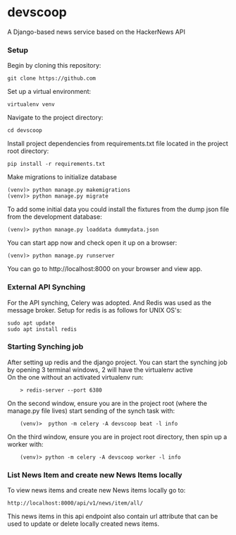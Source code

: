 # devscoop
A Django-based news service based on the HackerNews API

### Setup
Begin by cloning this repository:

    git clone https://github.com

Set up a virtual environment:

    virtualenv venv

Navigate to the project directory:

    cd devscoop

Install project dependencies from requirements.txt file located in the project root directory:

    pip install -r requirements.txt


Make migrations to initialize database

    (venv)> python manage.py makemigrations
    (venv)> python manage.py migrate

To add some initial data you could install the fixtures from the dump json file from the development database:
    
    (venv)> python manage.py loaddata dummydata.json


You can start app now and check open it up on a browser:

    (venv)> python manage.py runserver

You can go to http://localhost:8000 on your browser and view app.

### External API Synching
For the API synching, Celery was adopted. And Redis was used as the message broker. Setup for redis is as follows for UNIX OS's:

    sudo apt update
    sudo apt install redis


### Starting Synching job
After setting up redis and the django project. You can start the synching job by opening 3 terminal windows, 
2 will have the virtualenv active<br />
On the one without an activated virtualenv run:

        > redis-server --port 6380

On the second window, ensure you are in the project root (where the manage.py file lives) start sending of 
the synch task with:

        (venv)>  python -m celery -A devscoop beat -l info

On the third window, ensure you are in project root directory, then spin up a worker with:

        (venv)> python -m celery -A devscoop worker -l info 


### List News Item and create new News Items locally
To view news items and create new News items locally go to: 

    http://localhost:8000/api/v1/news/item/all/

This news items in this api endpoint also contain url attribute that can be used to 
update or delete locally created news items.

